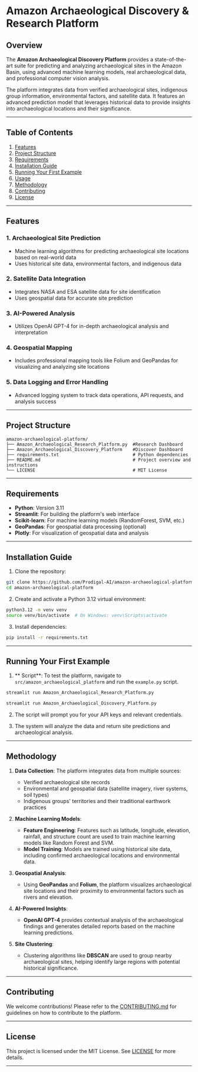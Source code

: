 # Amazon Archaeological Discovery & Research Platform

## Overview

The **Amazon Archaeological Discovery Platform** provides a state-of-the-art suite for predicting and analyzing archaeological sites in the Amazon Basin, using advanced machine learning models, real archaeological data, and professional computer vision analysis.

The platform integrates data from verified archaeological sites, indigenous group information, environmental factors, and satellite data. It features an advanced prediction model that leverages historical data to provide insights into archaeological locations and their significance.

---

## Table of Contents

1. [Features](#features)
2. [Project Structure](#project-structure)
3. [Requirements](#requirements)
4. [Installation Guide](#installation-guide)
5. [Running Your First Example](#running-your-first-example)
6. [Usage](#usage)
7. [Methodology](#methodology)
8. [Contributing](#contributing)
9. [License](#license)

---

## Features

### 1. **Archaeological Site Prediction**

* Machine learning algorithms for predicting archaeological site locations based on real-world data
* Uses historical site data, environmental factors, and indigenous data

### 2. **Satellite Data Integration**

* Integrates NASA and ESA satellite data for site identification
* Uses geospatial data for accurate site prediction

### 3. **AI-Powered Analysis**

* Utilizes OpenAI GPT-4 for in-depth archaeological analysis and interpretation

### 4. **Geospatial Mapping**

* Includes professional mapping tools like Folium and GeoPandas for visualizing and analyzing site locations

### 5. **Data Logging and Error Handling**

* Advanced logging system to track data operations, API requests, and analysis success

---

## Project Structure

```
amazon-archaeological-platform/
├── Amazon_Archaeological_Research_Platform.py  #Research Dashboard
├── Amazon_Archaeological_Discovery_Platform    #Discover Dashboard
├── requirements.txt                            # Python dependencies
├── README.md                                   # Project overview and instructions
└── LICENSE                                     # MIT License
```

---

## Requirements

* **Python**: Version 3.11
* **Streamlit**: For building the platform's web interface
* **Scikit-learn**: For machine learning models (RandomForest, SVM, etc.)
* **GeoPandas**: For geospatial data processing (optional)
* **Plotly**: For visualization of geospatial data and analysis

---

## Installation Guide

1. Clone the repository:

```bash
git clone https://github.com/Prodigal-AI/amazon-archaeological-platform.git
cd amazon-archaeological-platform
```

2. Create and activate a Python 3.12 virtual environment:

```bash
python3.12 -m venv venv
source venv/bin/activate  # On Windows: venv\Scripts\activate
```

3. Install dependencies:

```bash
pip install -r requirements.txt
```

---

## Running Your First Example

1. ** Script**: To test the platform, navigate to `src/amazon_archaeological_platform` and run the `example.py` script.

```bash
streamlit run Amazon_Archaeological_Research_Platform.py
```
```bash
streamlit run Amazon_Archaeological_Discovery_Platform.py
```

2. The script will prompt you for your API keys and relevant credentials.

3. The system will analyze the data and return site predictions and archaeological analysis.

---

## Methodology

1. **Data Collection**: The platform integrates data from multiple sources:

   * Verified archaeological site records
   * Environmental and geospatial data (satellite imagery, river systems, soil types)
   * Indigenous groups' territories and their traditional earthwork practices

2. **Machine Learning Models**:

   * **Feature Engineering**: Features such as latitude, longitude, elevation, rainfall, and structure count are used to train machine learning models like Random Forest and SVM.
   * **Model Training**: Models are trained using historical site data, including confirmed archaeological locations and environmental data.

3. **Geospatial Analysis**:

   * Using **GeoPandas** and **Folium**, the platform visualizes archaeological site locations and their proximity to environmental factors such as rivers and elevation.

4. **AI-Powered Insights**:

   * **OpenAI GPT-4** provides contextual analysis of the archaeological findings and generates detailed reports based on the machine learning predictions.

5. **Site Clustering**:

   * Clustering algorithms like **DBSCAN** are used to group nearby archaeological sites, helping identify large regions with potential historical significance.

---

## Contributing

We welcome contributions! Please refer to the [CONTRIBUTING.md](CONTRIBUTING.md) for guidelines on how to contribute to the platform.

---

## License

This project is licensed under the MIT License. See [LICENSE](LICENSE) for more details.

---


